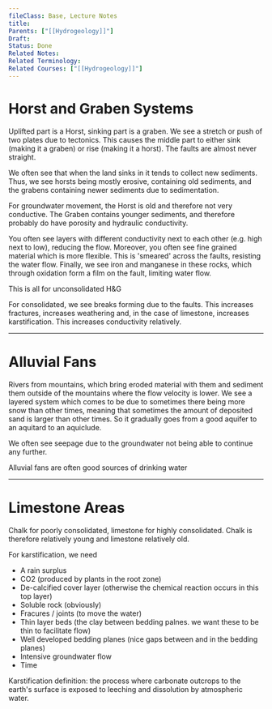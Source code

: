 ```yaml
---
fileClass: Base, Lecture Notes
title: 
Parents: ["[[Hydrogeology]]"]
Draft: 
Status: Done
Related Notes: 
Related Terminology: 
Related Courses: ["[[Hydrogeology]]"]
---
```

# Horst and Graben Systems
Uplifted part is a Horst, sinking part is a graben. We see a stretch or push of two plates due to tectonics. This causes the middle part to either sink (making it a graben) or rise (making it a horst). The faults are almost never straight. 

We often see that when the land sinks in it tends to collect new sediments. Thus, we see horsts being mostly erosive, containing old sediments, and the grabens containing newer sediments due to sedimentation. 

For groundwater movement, the Horst is old and therefore not very conductive. The Graben contains younger sediments, and therefore probably do have porosity and hydraulic conductivity. 

You often see layers with different conductivity next to each other (e.g. high next to low), reducing the flow. Moreover, you often see fine grained material which is more flexible. This is 'smeared' across the faults, resisting the water flow. Finally, we see iron and manganese in these rocks, which through oxidation form a film on the fault, limiting water flow.

This is all for unconsolidated H&G

For consolidated, we see breaks forming due to the faults. This increases fractures, increases weathering and, in the case of limestone, increases karstification. This increases conductivity relatively. 

---
# Alluvial Fans
Rivers from mountains, which bring eroded material with them and sediment them outside of the mountains where the flow velocity is lower. We see a layered system which comes to be due to sometimes there being more snow than other times, meaning that sometimes the amount of deposited sand is larger than other times. So it gradually goes from a good aquifer to an aquitard to an aquiclude.

We often see seepage due to the groundwater not being able to continue any further. 

Alluvial fans are often good sources of drinking water

---
# Limestone Areas
Chalk for poorly consolidated, limestone for highly consolidated. Chalk is therefore relatively young and limestone relatively old. 

For karstification, we need
- A rain surplus
- CO2 (produced by plants in the root zone)
- De-calcified cover layer (otherwise the chemical reaction occurs in this top layer)
- Soluble rock (obviously)
- Fracures / joints (to move the water)
- Thin layer beds (the clay between bedding palnes. we want these to be thin to facilitate flow)
- Well developed bedding planes (nice gaps between and in the bedding planes)
- Intensive groundwater flow
- Time

Karstification definition: the process where carbonate outcrops to the earth's surface is exposed to leeching and dissolution by atmospheric water. 